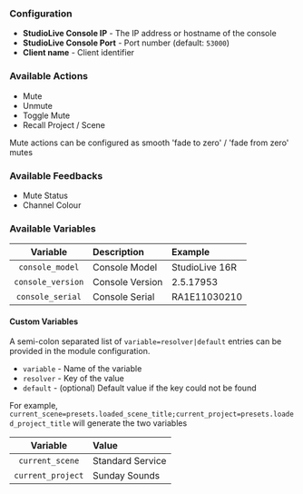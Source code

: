 ### Configuration

- **StudioLive Console IP** - The IP address or hostname of the console
- **StudioLive Console Port** - Port number (default: `53000`)
- **Client name** - Client identifier

### Available Actions

- Mute
- Unmute
- Toggle Mute
- Recall Project / Scene

Mute actions can be configured as smooth 'fade to zero' / 'fade from zero' mutes

### Available Feedbacks

- Mute Status
- Channel Colour

### Available Variables

|Variable|Description|Example|
|:---:|:---|:---|
|`console_model`|Console Model|StudioLive 16R|
|`console_version`|Console Version|2.5.17953|
|`console_serial`|Console Serial|RA1E11030210|

#### Custom Variables

A semi-colon separated list of `variable=resolver|default` entries can be provided in the module configuration.

* `variable` - Name of the variable
* `resolver` - Key of the value
* `default` - (optional) Default value if the key could not be found

For example, `current_scene=presets.loaded_scene_title;current_project=presets.loaded_project_title` will generate the two variables

|Variable|Value|
|:---:|:---|
|`current_scene`|Standard Service|
|`current_project`|Sunday Sounds|
